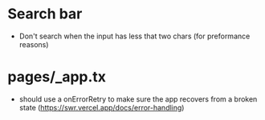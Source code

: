 # Search bar

* Don't search when the input has less that two chars (for preformance reasons)

# pages/_app.tx

* should use a onErrorRetry to make sure the app recovers from a broken state (https://swr.vercel.app/docs/error-handling)